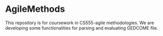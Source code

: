 # AgileMethods
This repository is for coursework in CS555-agile methodologies. We are developing some functionalities for parsing and evaluating GEDCOME file.
